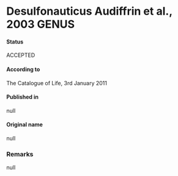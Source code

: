 # Desulfonauticus Audiffrin et al., 2003 GENUS

#### Status
ACCEPTED

#### According to
The Catalogue of Life, 3rd January 2011

#### Published in
null

#### Original name
null

### Remarks
null